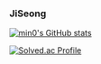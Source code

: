 ### JiSeong

[![min0's GitHub stats](https://github-readme-stats.vercel.app/api?username=JSK0406&show_icons=true&theme=darka&count_private=true)](https://github.com/anuraghazra/github-readme-stats)


[![Solved.ac Profile](http://mazassumnida.wtf/api/v2/generate_badge?boj=mingyi2006)](https://solved.ac/mingyi2006/)

<!--
**JSK0406/JSK0406** is a ✨ _special_ ✨ repository because its `README.md` (this file) appears on your GitHub profile.

Here are some ideas to get you started:

- 🔭 I’m currently working on ...
- 🌱 I’m currently learning ...
- 👯 I’m looking to collaborate on ...
- 🤔 I’m looking for help with ...
- 💬 Ask me about ...
- 📫 How to reach me: ...
- 😄 Pronouns: ...
- ⚡ Fun fact: ...
-->
